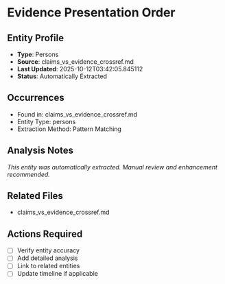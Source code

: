 # Evidence Presentation Order

## Entity Profile
- **Type**: Persons
- **Source**: claims_vs_evidence_crossref.md
- **Last Updated**: 2025-10-12T03:42:05.845112
- **Status**: Automatically Extracted

## Occurrences
- Found in: claims_vs_evidence_crossref.md
- Entity Type: persons
- Extraction Method: Pattern Matching

## Analysis Notes
*This entity was automatically extracted. Manual review and enhancement recommended.*

## Related Files
- claims_vs_evidence_crossref.md

## Actions Required
- [ ] Verify entity accuracy
- [ ] Add detailed analysis
- [ ] Link to related entities
- [ ] Update timeline if applicable
